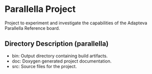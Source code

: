 Parallella Project
===

Project to experiment and investigate the capabilities of the Adapteva Parallella
Reference board.

Directory Description (parallella)
---

* bin: Output directory containing build artifacts.
* doc: Doxygen generated project documentation.
* src: Source files for the project.
